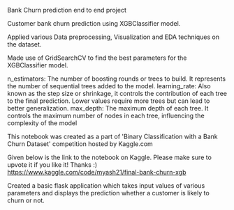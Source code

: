 Bank Churn prediction end to end project


Customer bank churn prediction using XGBClassifier model.

Applied various Data preprocessing, Visualization and EDA techniques on the dataset.

Made use of GridSearchCV to find the best parameters for the XGBClassifier model.

n_estimators: The number of boosting rounds or trees to build. It represents the number of sequential trees added to the model. learning_rate: Also known as the step size or shrinkage, it controls the contribution of each tree to the final prediction. Lower values require more trees but can lead to better generalization. max_depth: The maximum depth of each tree. It controls the maximum number of nodes in each tree, influencing the complexity of the model

This notebook was created as a part of 'Binary Classification with a Bank Churn Dataset' competition hosted by Kaggle.com

Given below is the link to the notebook on Kaggle. Please make sure to upvote it if you like it! Thanks :) https://www.kaggle.com/code/myash21/final-bank-churn-xgb

Created a basic flask application which takes input values of various parameters and displays the prediction whether a customer is likely to churn or not.
